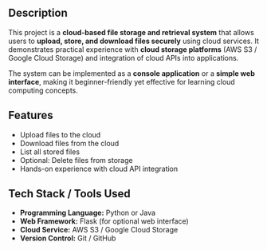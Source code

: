 
## Description
This project is a **cloud-based file storage and retrieval system** that allows users to **upload, store, and download files securely** using cloud services. It demonstrates practical experience with **cloud storage platforms** (AWS S3 / Google Cloud Storage) and integration of cloud APIs into applications.  

The system can be implemented as a **console application** or a **simple web interface**, making it beginner-friendly yet effective for learning cloud computing concepts.



## Features
- Upload files to the cloud  
- Download files from the cloud  
- List all stored files  
- Optional: Delete files from storage  
- Hands-on experience with cloud API integration  


## Tech Stack / Tools Used
- **Programming Language:** Python or Java  
- **Web Framework:** Flask (for optional web interface)  
- **Cloud Service:** AWS S3 / Google Cloud Storage  
- **Version Control:** Git / GitHub  
